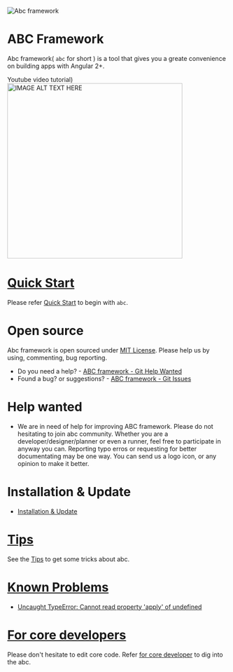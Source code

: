 ![Abc framework](https://raw.githubusercontent.com/wiki/thruthesky/abcframework/front-title.jpg)

# ABC Framework

Abc framework( `abc` for short ) is a tool that gives you a greate convenience on building apps with Angular 2+.




Youtube video tutorial)<br>
<a href="https://www.youtube.com/watch?v=nN3ifO_c05I" target="_blank"><img src="https://raw.githubusercontent.com/wiki/thruthesky/abcframework/video.jpg?dummy=1" alt="IMAGE ALT TEXT HERE" width="400"/></a>


# [Quick Start](https://github.com/thruthesky/abcframework/wiki/Quick-Start)

Please refer [Quick Start](https://github.com/thruthesky/abcframework/wiki/Quick-Start) to begin with `abc`.


# Open source

Abc framework is open sourced under [MIT License](https://github.com/thruthesky/abcframework/blob/master/License.md). Please help us by using, commenting, bug reporting.

* Do you need a help? - [ABC framework - Git Help Wanted](https://github.com/thruthesky/abcframework/issues?q=is%3Aopen+is%3Aissue+label%3A%22help+wanted%22)
* Found a bug? or suggestions? -  [ABC framework - Git Issues](https://github.com/thruthesky/abcframework/issues)



# Help wanted

* We are in need of help for improving ABC framework. Please do not hesitating to join abc community. Whether you are a developer/designer/planner or even a runner, feel free to participate in anyway you can. Reporting typo erros or requesting for better documentating may be one way. You can send us a logo icon, or any opinion to make it better.



# Installation &amp; Update

* [Installation &amp; Update](https://github.com/thruthesky/abcframework/wiki/Installation)



# [Tips](https://github.com/thruthesky/abcframework/wiki/Tips)

See the [Tips](https://github.com/thruthesky/abcframework/wiki/Tips) to get some tricks about abc.



# [Known Problems](https://github.com/thruthesky/abcframework/wiki/Know-Problems)


* [Uncaught TypeError: Cannot read property 'apply' of undefined](https://github.com/thruthesky/abcframework/wiki/Know-Problems#uncaught-typeerror-cannot-read-property-apply-of-undefined)


# [For core developers](https://github.com/thruthesky/abcframework/wiki/Core-Developers)

Please don't hesitate to edit core code. Refer [for core developer](https://github.com/thruthesky/abcframework/wiki/Core-Developers) to dig into the abc.
